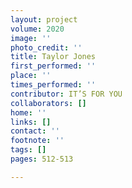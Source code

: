 ```yaml
---
layout: project
volume: 2020
image: ''
photo_credit: ''
title: Taylor Jones
first_performed: ''
place: ''
times_performed: ''
contributor: IT’S FOR YOU
collaborators: []
home: ''
links: []
contact: ''
footnote: ''
tags: []
pages: 512-513

---
```




